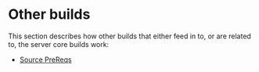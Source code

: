 # Other builds

This section describes how other builds that either feed in to, or are related to, the server core builds work:

* [Source PreReqs](./source_prereqs.md)